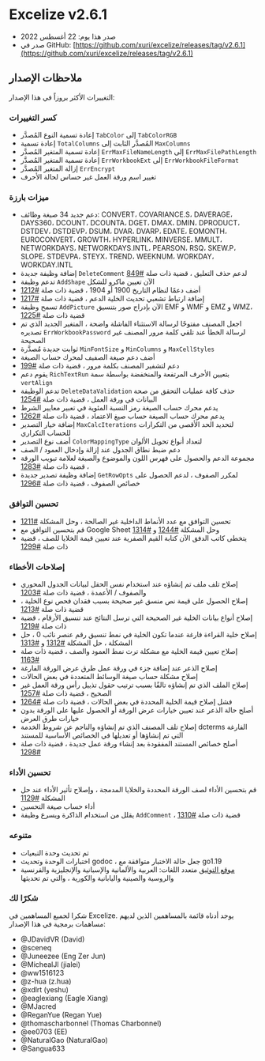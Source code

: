 # Excelize v2.6.1

* صدر هذا يوم: 22 أغسطس 2022
* صدر في GitHub: [https://github.com/xuri/excelize/releases/tag/v2.6.1](https://github.com/xuri/excelize/releases/tag/v2.6.1)

## ملاحظات الإصدار

التغييرات الأكثر بروزاً في هذا الإصدار:

### كسر التغييرات

* إعادة تسمية النوع المُصدَّر `TabColor` إلى `TabColorRGB`
* إعادة تسمية `TotalColumns` المُصدَّر الثابت إلى `MaxColumns`
* إعادة تسمية المتغير المُصدَّر `ErrMaxFileNameLength` إلى `ErrMaxFilePathLength`
* إعادة تسمية المتغير المُصدَّر `ErrWorkbookExt` إلى `ErrWorkbookFileFormat`
* إزالة المتغير المُصدَّر `ErrEncrypt`
* تغيير اسم ورقة العمل غير حساس لحالة الأحرف

### ميزات بارزة

* دعم جديد 34 صيغة وظائف: CONVERT، COVARIANCE.S، DAVERAGE، DAYS360، DCOUNT، DCOUNTA، DGET، DMAX، DMIN، DPRODUCT، DSTDEV، DSTDEVP، DSUM، DVAR، DVARP، EDATE، EOMONTH، EUROCONVERT، GROWTH، HYPERLINK، MINVERSE، MMULT، NETWORKDAYS، NETWORKDAYS.INTL، PEARSON، RSQ، SKEW.P، SLOPE، STDEVPA، STEYX، TREND، WEEKNUM، WORKDAY، WORKDAY.INTL
* إضافة وظيفة جديدة `DeleteComment` لدعم حذف التعليق ، قضية ذات صلة [#849](https://github.com/xuri/excelize/issues/849)
* تدعم وظيفة `AddShape` الآن تعيين ماكرو للشكل
* أضف دعمًا لنظام التاريخ 1900 أو 1904 ، قضية ذات صلة [#1212](https://github.com/xuri/excelize/issues/1212)
* إضافة ارتباط تشعبي تحديث الخلية الدعم ، قضية ذات صلة [#1217](https://github.com/xuri/excelize/issues/1217)
* تسمح وظيفة `AddPicture` الآن بإدراج صور بتنسيق EMF و WMF و EMZ و WMZ، قضية ذات صلة [#1225](https://github.com/xuri/excelize/issues/1225)
* اجعل المصنف مفتوحًا لرسالة الاستثناء الفاشلة واضحة ، المتغير الجديد الذي تم تصديره `ErrWorkbookPassword` لرسالة الخطأ عند تلقي كلمة مرور المصنف غير الصحيحة
* ثوابت جديدة مُصدَّرة `MinFontSize` و `MinColumns` و `MaxCellStyles`
* أضف دعم صيغة الصفيف لمحرك حساب الصيغة
* دعم لتشفير المصنف بكلمة مرور ، قضية ذات صلة [#199](https://github.com/xuri/excelize/issues/199)
* يقوم دعم `RichTextRun` بتعيين الأحرف المرتفعة والمنخفضة بواسطة سمة `vertAlign`
* تدعم الوظيفة `DeleteDataValidation` حذف كافة عمليات التحقق من صحة البيانات في ورقة العمل ، قضية ذات صلة [#1254](https://github.com/xuri/excelize/issues/1254)
* يدعم محرك حساب الصيغة رمز النسبة المئوية في تعبير معايير الشرط
* يدعم محرك حساب الصيغة حساب صيغ الاعتماد ، قضية ذات صلة [#1262](https://github.com/xuri/excelize/issues/1262)
* إضافة خيار التصدير `MaxCalcIterations` لتحديد الحد الأقصى من التكرارات للحساب التكراري
* أضف نوع التصدير `ColorMappingType` لتعداد أنواع تحويل الألوان
* دعم ضبط نطاق الجدول عند إزالة وإدخال العمود / الصف
* مجموعة الدعم والحصول على فهرس اللون والموضوع والصبغة لعلامة تبويب الورقة ، قضية ذات صلة [#1283](https://github.com/xuri/excelize/issues/1283)
* إضافة وظيفة تصدير جديدة `GetRowOpts` لمكرر الصفوف ، لدعم الحصول على خصائص الصفوف ، قضية ذات صلة [#1296](https://github.com/xuri/excelize/issues/1296)

### تحسين التوافق

* تحسين التوافق مع عدد الأنماط الداخلية غير الصالحة ، وحل المشكلة [#1211](https://github.com/xuri/excelize/issues/1211)
* قم بتحسين التوافق مع Google Sheet وحل المشكلة [#1244](https://github.com/xuri/excelize/issues/1244) و [#1314](https://github.com/xuri/excelize/issues/1314)
* يتخطى كاتب الدفق الآن كتابة القيم الصفرية عند تعيين قيمة الخلايا للصف ، قضية ذات صلة [#1299](https://github.com/xuri/excelize/issues/1299)

### إصلاحات الأخطاء

* إصلاح تلف ملف تم إنشاؤه عند استخدام نفس الحقل لبيانات الجدول المحوري والصفوف / الأعمدة ، قضية ذات صلة [#1203](https://github.com/xuri/excelize/issues/1203)
* إصلاح الحصول على قيمة نص منسق غير صحيحة بسبب فقدان فحص نوع الخلية ، قضية ذات صلة [#1213](https://github.com/xuri/excelize/issues/1213)
* إصلاح أنواع بيانات الخلية غير الصحيحة التي ترسل النتائج عند تنسيق الأرقام ، قضية ذات صلة [#1219](https://github.com/xuri/excelize/issues/1219)
* إصلاح خلية القراءة فارغة عندما تكون الخلية في نمط تنسيق رقم عنصر نائب 0 ، حل المشكلة ، حل المشكلة [#1312](https://github.com/xuri/excelize/issues/1312) و [#1313](https://github.com/xuri/excelize/issues/1313)
* إصلاح تعيين قيمة الخلية مع مشكلة ترث نمط العمود والصف ، قضية ذات صلة [#1163](https://github.com/xuri/excelize/issues/1163)
* إصلاح الذعر عند إضافة جزء في ورقة عمل طرق عرض الورقة الفارغة
* إصلاح مشكلة حساب صيغة الوسائط المتعددة في بعض الحالات
* إصلاح الملف الذي تم إنشاؤه تالفًا بسبب ترتيب حقول تذييل رأس ورقة العمل غير الصحيح ، قضية ذات صلة [#1257](https://github.com/xuri/excelize/issues/1257)
* فشل إصلاح قيمة الخلية المحددة في بعض الحالات ، قضية ذات صلة [#1264](https://github.com/xuri/excelize/issues/1264)
* أصلح حالة الذعر عند تعيين خيارات عرض الورقة أو الحصول عليها على الورقة بدون خيارات طرق العرض
* إصلاح تلف المصنف الذي تم إنشاؤه والناجم عن شروط الخدمة dcterms الفارغة التي تم إنشاؤها أو تعديلها في الخصائص الأساسية للمستند
* أصلح خصائص المستند المفقودة بعد إنشاء ورقة عمل جديدة ، قضية ذات صلة [#1298](https://github.com/xuri/excelize/issues/1298)

### تحسين الأداء

* قم بتحسين الأداء لصف الورقة المحددة والخلايا المدمجة ، وإصلاح تأثير الأداء عند حل المشكلة [#1129](https://github.com/xuri/excelize/issues/1129)
* أداء حساب صيغة التحسين
* يقلل من استخدام الذاكرة ويسرع وظيفة `AddComment` ، قضية ذات صلة [#1310](https://github.com/xuri/excelize/issues/1310)

### متنوعه

* تم تحديث وحدة التبعيات
* اختبارات الوحدة وتحديث godoc ، جعل حالة الاختبار متوافقة مع go1.19
* [موقع التوثيق](https://xuri.me/excelize) متعدد اللغات: العربية والألمانية والإسبانية والإنجليزية والفرنسية والروسية والصينية واليابانية والكورية ، والتي تم تحديثها

### شكرًا لك

شكرا لجميع المساهمين في Excelize. يوجد أدناه قائمة بالمساهمين الذين لديهم مساهمات برمجية في هذا الإصدار:

* @JDavidVR (David)
* @sceneq
* @Juneezee (Eng Zer Jun)
* @MichealJl (jialei)
* @ww1516123
* @z-hua (z.hua)
* @xdlrt (yeshu)
* @eaglexiang (Eagle Xiang)
* @MJacred
* @ReganYue (Regan Yue)
* @thomascharbonnel (Thomas Charbonnel)
* @ee0703 (EE)
* @NaturalGao (NaturalGao)
* @Sangua633
